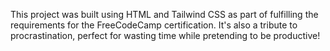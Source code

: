 This project was built using HTML and Tailwind CSS as part of fulfilling the requirements for the FreeCodeCamp certification. It's also a tribute to procrastination, perfect for wasting time while pretending to be productive!
